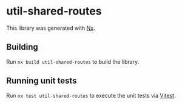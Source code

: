 # util-shared-routes

This library was generated with [Nx](https://nx.dev).

## Building

Run `nx build util-shared-routes` to build the library.

## Running unit tests

Run `nx test util-shared-routes` to execute the unit tests via [Vitest](https://vitest.dev/).
